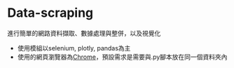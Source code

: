 # Data-scraping
進行簡單的網路資料擷取、數據處理與整併，以及視覺化

* 使用模組以selenium, plotly, pandas為主
* 使用的網頁瀏覽器為[Chrome](https://chromedriver.chromium.org/downloads)，預設需求是需要與.py腳本放在同一個資料夾內
